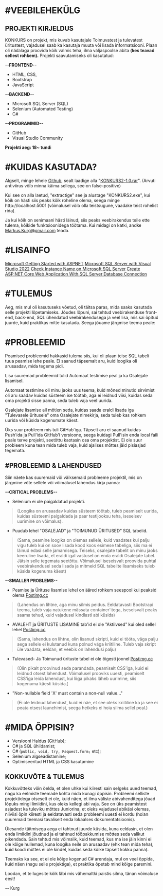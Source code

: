 # #VEEBILEHEKÜLG
## PROJEKTI KIRJELDUS

KONKURS on projekt, mis kuvab kasutajale Toimuvatest ja tulevatest üritustest, vajadusel saab ka kasutaja muuta või lisada informatsiooni. Plaan oli nädalaga proovida kõik valmis teha, ilma väljaspoolse abita **(kes teavad sellest rohkem).** Projekti saavutamiseks oli kasutatud:

**--FRONTEND--**
 - HTML, CSS, 
- Bootstrap
- JavaScript
 
**--BACKEND--**
 -  Microsoft SQL Server (SQL)
 - Selenium (Automated Testing)
 - C#

**--PROGRAMMID--**
- GitHub
- Visual Studio Community

**Projekti aeg: 18~ tundi**

# #KUIDAS KASUTADA?
Algselt, minge lehele [Github](https://github.com/Kurgg/KONKURS2/releases/tag/alpha), sealt laadige alla "[KONKURS2-1.0.rar](https://github.com/Kurgg/KONKURS2/releases/download/alpha/KONKURS2-1.0.rar)".
(Arvuti antiviirus võib minna käima sellega, see on false-positive)

Kui see on alla laetud, "extractige" see ja alustage "KONKURS2.exe", kui kõik on hästi siis peaks kõik roheline olema, seega minge http://localhost:5001 (võimalusel võib olla teistsugune, vaadake teist rohelist rida).

Ja kui kõik on senimaani hästi läinud, siis peaks veebirakendus teile ette tulema, kõikide funktsioonidega töötama. Kui midagi on katki, andke Markus.Kurg@gmail.com teada.

# #LISAINFO

[Microsoft Getting Started with ASPNET](https://docs.microsoft.com/en-us/visualstudio/get-started/csharp/tutorial-aspnet-core?view=vs-2022)
[Microsoft SQL Server with Visual Studio 2022](https://www.youtube.com/watch?v=QwEwRJDxkUE)
[Check Instance Name on Microsoft SQL Server](https://www.youtube.com/watch?v=qFNZNFw_Wf8&t=0s)
[Create ASP.NET Core Web Application With SQL Server Database Connection](https://youtu.be/T-e554Zt3n4)


# #TULEMUS

Aeg, mis mul oli kasutuseks võetud, oli täitsa paras, mida saaks kasutada selle projekti lõpetamiseks. Jõudes lõpuni, sai tehtud veebirakenduse front-end, back-end, SQL ühendatud veebirakendusega ja veel lisa, mis sai õpitud juurde, kuid praktikas mitte kasutada. Seega jõuame järgmise teema peale:

# #PROBLEEMID

Peamised probleemid hakkasid tulema siis, kui oli plaan teise SQL tabeli tuua peamise lehe peale. Ei saanud täpsemalt aru, kuid loogika oli arusaadav, mida tegema pidi. 

Lisa suuremad probleemid tulid Automaat testimise peal ja ka Osalejate lisamisel. 

Automaat testimine oli minu jaoks uus teema, kuid mõned minutid sirvimist oli aru saadav kuidas süsteem ise töötab, aga ei leidnud viisi, kuidas seda oma projekti sisse panna, seda tuleb vaja veel uurida.

Osalejate lisamise all mõtlen seda, kuidas saada eraldi lisada iga "Tulevasele üritusele" oma Osalejate nimekirja, seda tuleb kas rohkem uurida või küsida kogenumate käest.

Üks suur probleem mis tuli GitHub'iga. Täpselt aru ei saanud kuidas Push'ida ja Pull'ida GitHub'i versioone, seega kuidagi Pull'isin enda local faili peale terve projekti, seetõttu kaotasin osa oma projektist. Ei ole suur probleem kuna tean mida tuleb vaja, kuid ajalises mõttes jäid pisiasjad tegemata.

## #PROBLEEMID & LAHENDUSED

Siin näete kas suuremaid või väiksemaid probleeme projektil, mis on järgmine võte sellele või võimalusel lahendus kirja panna:

**--CRITICAL PROBLEMS--**
- Selenium ei ole paigaldatud projekti. 
> (Loogika on arusaadav kuidas süsteem töötab, tuleb peamiselt uurida, kuidas süsteemi paigaldada ja paar testijooksu teha, iseseisev uurimine on võimalus).
- Puudub lehel "OSALEJAD" ja "TOIMUNUD ÜRITUSED" SQL tabelid. 
> (Sama, peamine loogika on olemas sellele, kuid vaadates kui palju vigu tuleb kui on soov lisada kood koos esimese tabeliga, siis ma ei läinud edasi selle jamamisega. Teiseks, osalejate tabelit on minu jaoks keeruline lisada, et eraldi igal vastusel on enda eraldi Osalejate tabel. Jätsin selle tegemata seetõttu. Võimalusel iseseisvalt proovida puhtal veebirakendusel seda lisada ja mitmeid SQL tabelite lisamiseks tuleb küsida kogenuma käest)

**--SMALLER PROBLEMS--**
- Peamise ja Ürituse lisamise lehel on ääred rohkem seespool kui peaksid olema [Postimg.cc](https://i.postimg.cc/DfPtnZ2p/Desktop-Screenshot-2022-08-22-21-39-00-33-2.png)
> (Lahendus on lihtne, aga minu silmis peidus. Eeldatavasti Bootstrapi teema, tuleb vaja natukene mässata container'itega, iseseisvalt peaks saama tehud, kuid vajadusel kindlasti abi küsida)
-  AVALEHT ja ÜRITUSTE LISAMINE tab'id ei ole "Aktiivsed" kui oled sellel lehel [Postimg.cc](https://i.postimg.cc/15RbtQXm/Desktop-Screenshot-2022-08-22-21-39-10-61-2.png)
> (Sama, lahendus on lihtne, olin lisanud skripti, kuid ei tööta, väga palju aega sellele ei kulutanud kuna polnud väga kriitiline. Tuleb vaja skript üle vaadata, eeldan, et veebis on lahendusi palju)
- Tulevased- Ja Toimunud ürituste tabel ei ole õigesti joonel [Postimg.cc](https://i.postimg.cc/9FxKwnwG/Desktop-Screenshot-2022-08-22-21-39-23-54-2.png)
> (Olin pikalt proovinud seda parandada, peamiselt CSS'iga, kuid ei leidnud otsest lahendust. Võimalusel prooviks uuesti, peamiselt CSS'iga leida lahendust, kui liiga pikaks läheb uurimine, siis kogenuma käesti küsida.)
- "Non-nullable field 'X' must contain a non-null value..."
> (Ei ole leidnud lahendust, kuid ei näe, et see oleks kriitiline ka ja see ei peata otsest launchimist, seega hetkeks ei hoia silma sellel peal.)



# #MIDA ÕPPISIN?
- Versiooni Haldus (GitHub);
- C# ja SQL ühildamist;
- C# (```public, void, try, Request.form;``` etc);
- Selenium algseadistamine;
- Optimiseeritud HTML ja CSS kasutamine

## KOKKUVÕTE & TULEMUS

Kokkuvõtteks võin öelda, et olen uhke kui kiiresti sain selgeks uued teemad, nagu ka eelmiste teemade kohta mida kunagi õppisin. Probleemi selliste projektidega otseselt ei ole, kuid näen, et ilma väliste abivahenditega jõuad lõpuks mingi limiidini, kus oleks kellegi abi vaja. See on üks peamistest asjadest ka tuleviku mõttes Juniorina, et oleks vajadusel abikäsi olemas, niiviisi õpin kiiresti ja eeldatavasti seda probleemi uuesti ei kordu (hoian suuremaid teemasi tavaliselt enda lokaalses dokumentatsioonis). 

Ülesande täitmisega aega ei tahtnud juurde küsida, kuna eeldasin, et olen enda limiidini jõudnud ja ei tahtnud tööpakkumise mõttes seda valikut pikendada. Sain tehtud mis võimalik, kuid teemad, kus ma ise jäin kinni ei ole kõige hullemad, kuna loogika neile on arusaadav (ehk tean mida teha), kuid koodi mõttes ei ole kindel, kuidas seda kõike täpselt kokku panna).

Teemaks ka see, et ei ole kõige kogenud C# arendaja, mul on veel õppida, kuid näen (nagu selle projektiga), et praktika õpetab mind kõige paremini.

Loodan, et te lugesite kõik läbi mis vähemaltki paistis silma, tänan võimaluse eest!

-- Kurg
